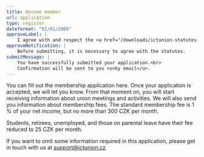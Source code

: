 ```yaml
---
title: Become member
url: application
type: register
dateformat: "02/01/2006"
approveLabel: |
    I agree with and respect the <a href="/downloads/ictunion-statutes.pdf" target="_blank">statutes</a> of Trade Union of Workers in ICT.
approveNotification: |
    Before submitting, it is necessary to agree with the statutes.
submitMessage: |
    You have successfully submitted your application.<br>
    Confirmation will be sent to you <u>by email</u>.
---
```

You can fill out the membership application here.
Once your application is accepted, we will let you know.
From that moment on, you will start receiving information about union meetings and activities.
We will also send you information about membership fees.
The standard membership fee is 1 % of your net income, but no more than 300 CZK per month.

Students, retirees, unemployed, and those on parental leave have their fee reduced to 25 CZK per month.

If you want to omit some information required in this application, please get in touch with us at [support@ictunion.cz](mailto:support@ictunion.cz).
